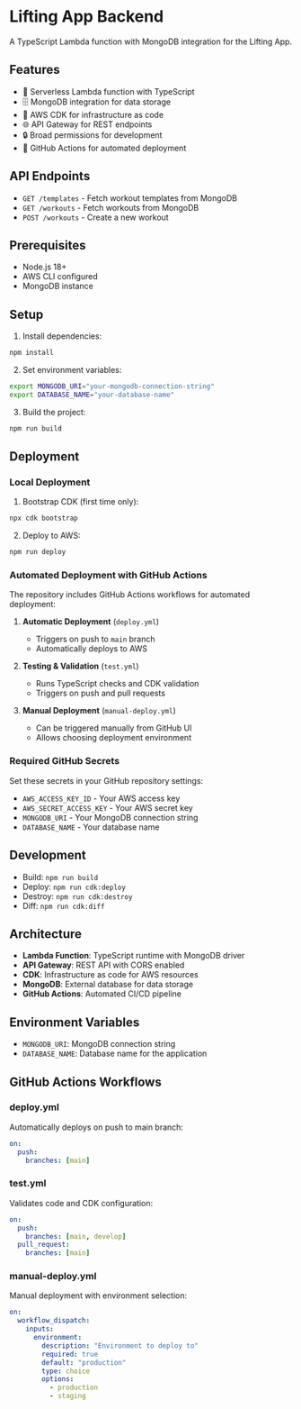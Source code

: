 # Lifting App Backend

A TypeScript Lambda function with MongoDB integration for the Lifting App.

## Features

- 🚀 Serverless Lambda function with TypeScript
- 🗄️ MongoDB integration for data storage
- 🔧 AWS CDK for infrastructure as code
- 🌐 API Gateway for REST endpoints
- 🔒 Broad permissions for development
- 🤖 GitHub Actions for automated deployment

## API Endpoints

- `GET /templates` - Fetch workout templates from MongoDB
- `GET /workouts` - Fetch workouts from MongoDB
- `POST /workouts` - Create a new workout

## Prerequisites

- Node.js 18+
- AWS CLI configured
- MongoDB instance

## Setup

1. Install dependencies:

```bash
npm install
```

2. Set environment variables:

```bash
export MONGODB_URI="your-mongodb-connection-string"
export DATABASE_NAME="your-database-name"
```

3. Build the project:

```bash
npm run build
```

## Deployment

### Local Deployment

1. Bootstrap CDK (first time only):

```bash
npx cdk bootstrap
```

2. Deploy to AWS:

```bash
npm run deploy
```

### Automated Deployment with GitHub Actions

The repository includes GitHub Actions workflows for automated deployment:

1. **Automatic Deployment** (`deploy.yml`)

   - Triggers on push to `main` branch
   - Automatically deploys to AWS

2. **Testing & Validation** (`test.yml`)

   - Runs TypeScript checks and CDK validation
   - Triggers on push and pull requests

3. **Manual Deployment** (`manual-deploy.yml`)
   - Can be triggered manually from GitHub UI
   - Allows choosing deployment environment

### Required GitHub Secrets

Set these secrets in your GitHub repository settings:

- `AWS_ACCESS_KEY_ID` - Your AWS access key
- `AWS_SECRET_ACCESS_KEY` - Your AWS secret key
- `MONGODB_URI` - Your MongoDB connection string
- `DATABASE_NAME` - Your database name

## Development

- Build: `npm run build`
- Deploy: `npm run cdk:deploy`
- Destroy: `npm run cdk:destroy`
- Diff: `npm run cdk:diff`

## Architecture

- **Lambda Function**: TypeScript runtime with MongoDB driver
- **API Gateway**: REST API with CORS enabled
- **CDK**: Infrastructure as code for AWS resources
- **MongoDB**: External database for data storage
- **GitHub Actions**: Automated CI/CD pipeline

## Environment Variables

- `MONGODB_URI`: MongoDB connection string
- `DATABASE_NAME`: Database name for the application

## GitHub Actions Workflows

### deploy.yml

Automatically deploys on push to main branch:

```yaml
on:
  push:
    branches: [main]
```

### test.yml

Validates code and CDK configuration:

```yaml
on:
  push:
    branches: [main, develop]
  pull_request:
    branches: [main]
```

### manual-deploy.yml

Manual deployment with environment selection:

```yaml
on:
  workflow_dispatch:
    inputs:
      environment:
        description: "Environment to deploy to"
        required: true
        default: "production"
        type: choice
        options:
          - production
          - staging
```
